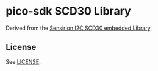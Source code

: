 # pico-sdk SCD30 Library

Derived from the [Sensirion I2C SCD30 embedded Library](https://github.com/Sensirion/embedded-i2c-scd30).

## License

See [LICENSE](LICENSE).

